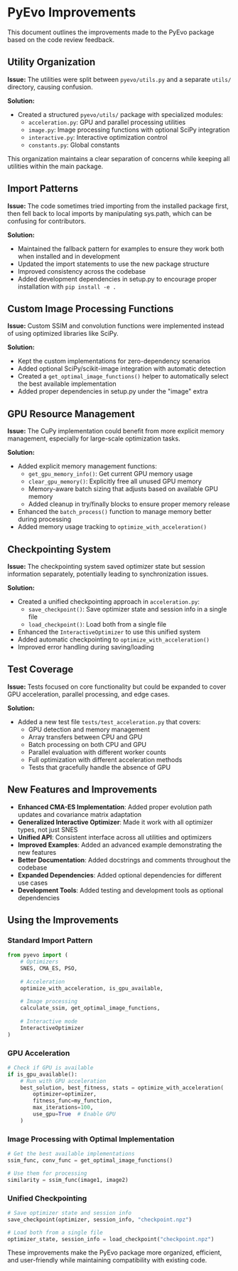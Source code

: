 # PyEvo Improvements

This document outlines the improvements made to the PyEvo package based on the code review feedback.

## Utility Organization

**Issue:** The utilities were split between `pyevo/utils.py` and a separate `utils/` directory, causing confusion.

**Solution:**
- Created a structured `pyevo/utils/` package with specialized modules:
  - `acceleration.py`: GPU and parallel processing utilities
  - `image.py`: Image processing functions with optional SciPy integration
  - `interactive.py`: Interactive optimization control
  - `constants.py`: Global constants

This organization maintains a clear separation of concerns while keeping all utilities within the main package.

## Import Patterns

**Issue:** The code sometimes tried importing from the installed package first, then fell back to local imports by manipulating sys.path, which can be confusing for contributors.

**Solution:**
- Maintained the fallback pattern for examples to ensure they work both when installed and in development
- Updated the import statements to use the new package structure
- Improved consistency across the codebase
- Added development dependencies in setup.py to encourage proper installation with `pip install -e .`

## Custom Image Processing Functions

**Issue:** Custom SSIM and convolution functions were implemented instead of using optimized libraries like SciPy.

**Solution:**
- Kept the custom implementations for zero-dependency scenarios
- Added optional SciPy/scikit-image integration with automatic detection
- Created a `get_optimal_image_functions()` helper to automatically select the best available implementation
- Added proper dependencies in setup.py under the "image" extra

## GPU Resource Management

**Issue:** The CuPy implementation could benefit from more explicit memory management, especially for large-scale optimization tasks.

**Solution:**
- Added explicit memory management functions:
  - `get_gpu_memory_info()`: Get current GPU memory usage
  - `clear_gpu_memory()`: Explicitly free all unused GPU memory
  - Memory-aware batch sizing that adjusts based on available GPU memory
  - Added cleanup in try/finally blocks to ensure proper memory release
- Enhanced the `batch_process()` function to manage memory better during processing
- Added memory usage tracking to `optimize_with_acceleration()`

## Checkpointing System

**Issue:** The checkpointing system saved optimizer state but session information separately, potentially leading to synchronization issues.

**Solution:**
- Created a unified checkpointing approach in `acceleration.py`:
  - `save_checkpoint()`: Save optimizer state and session info in a single file
  - `load_checkpoint()`: Load both from a single file
- Enhanced the `InteractiveOptimizer` to use this unified system
- Added automatic checkpointing to `optimize_with_acceleration()`
- Improved error handling during saving/loading

## Test Coverage

**Issue:** Tests focused on core functionality but could be expanded to cover GPU acceleration, parallel processing, and edge cases.

**Solution:**
- Added a new test file `tests/test_acceleration.py` that covers:
  - GPU detection and memory management
  - Array transfers between CPU and GPU
  - Batch processing on both CPU and GPU
  - Parallel evaluation with different worker counts
  - Full optimization with different acceleration methods
  - Tests that gracefully handle the absence of GPU

## New Features and Improvements

- **Enhanced CMA-ES Implementation**: Added proper evolution path updates and covariance matrix adaptation
- **Generalized Interactive Optimizer**: Made it work with all optimizer types, not just SNES
- **Unified API**: Consistent interface across all utilities and optimizers
- **Improved Examples**: Added an advanced example demonstrating the new features
- **Better Documentation**: Added docstrings and comments throughout the codebase
- **Expanded Dependencies**: Added optional dependencies for different use cases
- **Development Tools**: Added testing and development tools as optional dependencies

## Using the Improvements

### Standard Import Pattern

```python
from pyevo import (
    # Optimizers
    SNES, CMA_ES, PSO,
    
    # Acceleration
    optimize_with_acceleration, is_gpu_available,
    
    # Image processing
    calculate_ssim, get_optimal_image_functions,
    
    # Interactive mode
    InteractiveOptimizer
)
```

### GPU Acceleration

```python
# Check if GPU is available
if is_gpu_available():
    # Run with GPU acceleration
    best_solution, best_fitness, stats = optimize_with_acceleration(
        optimizer=optimizer,
        fitness_func=my_function,
        max_iterations=100,
        use_gpu=True  # Enable GPU
    )
```

### Image Processing with Optimal Implementation

```python
# Get the best available implementations
ssim_func, conv_func = get_optimal_image_functions()

# Use them for processing
similarity = ssim_func(image1, image2)
```

### Unified Checkpointing

```python
# Save optimizer state and session info
save_checkpoint(optimizer, session_info, "checkpoint.npz")

# Load both from a single file
optimizer_state, session_info = load_checkpoint("checkpoint.npz")
```

These improvements make the PyEvo package more organized, efficient, and user-friendly while maintaining compatibility with existing code. 